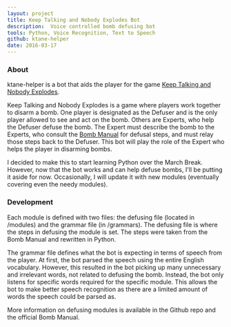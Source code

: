 ```yaml
---
layout: project
title: Keep Talking and Nobody Explodes Bot
description:  Voice controlled bomb defusing bot
tools: Python, Voice Recognition, Text to Speech
github: ktane-helper
date: 2016-03-17
---
```


### About

ktane-helper is a bot that aids the player for the game [Keep Talking and Nobody Explodes](http://www.keeptalkinggame.com).

Keep Talking and Nobody Explodes is a game where players work together to disarm a bomb. One player is designated as the Defuser and is the only player allowed to see and act on the bomb. Others are Experts, who help the Defuser defuse the bomb. The Expert must describe the bomb to the Experts, who consult the [Bomb Manual](http://www.bombmanual.com) for defusal steps, and must relay those steps back to the Defuser. This bot will play the role of the Expert who helps the player in disarming bombs.

I decided to make this to start learning Python over the March Break. However, now that the bot works and can help defuse bombs, I'll be putting it aside for now. Occasionally, I will update it with new modules (eventually covering even the needy modules).

### Development

Each module is defined with two files: the defusing file (located in /modules) and the grammar file (in /grammars). The defusing file is where the steps in defusing the module is set. The steps were taken from the Bomb Manual and rewritten in Python.

The grammar file defines what the bot is expecting in terms of speech from the player. At first, the bot parsed the speech using the entire English vocabulary. However, this resulted in the bot picking up many unnecessary and irrelevant words, not related to defusing the bomb. Instead, the bot only listens for specific words required for the specific module. This allows the bot to make better speech recognition as there are a limited amount of words the speech could be parsed as.

More information on defusing modules is available in the Github repo and the official Bomb Manual.
